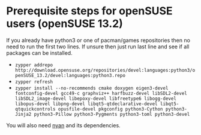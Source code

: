 # Prerequisite steps for openSUSE users (openSUSE 13.2)

If you already have python3 or one of pacman/games repositories then no
need to run the first two lines. If unsure then just run last line and see
if all packages can be installed.

- `zypper addrepo http://download.opensuse.org/repositories/devel:languages:python3/openSUSE_13.2/devel:languages:python3.repo`
- `zypper refresh`
- `zypper install --no-recommends cmake doxygen eigen3-devel fontconfig-devel gcc49-c graphviz++ harfbuzz-devel libSDL2-devel libSDL2_image-devel libepoxy-devel libfreetype6 libogg-devel libopus-devel libpng-devel libqt5-qtdeclarative-devel libqt5-qtquickcontrols opusfile-devel pkgconfig python3-Cython python3-Jinja2 python3-Pillow python3-Pygments python3-toml python3-devel`

You will also need [nyan](https://github.com/SFTtech/nyan/blob/master/doc/building.md) and its dependencies.
